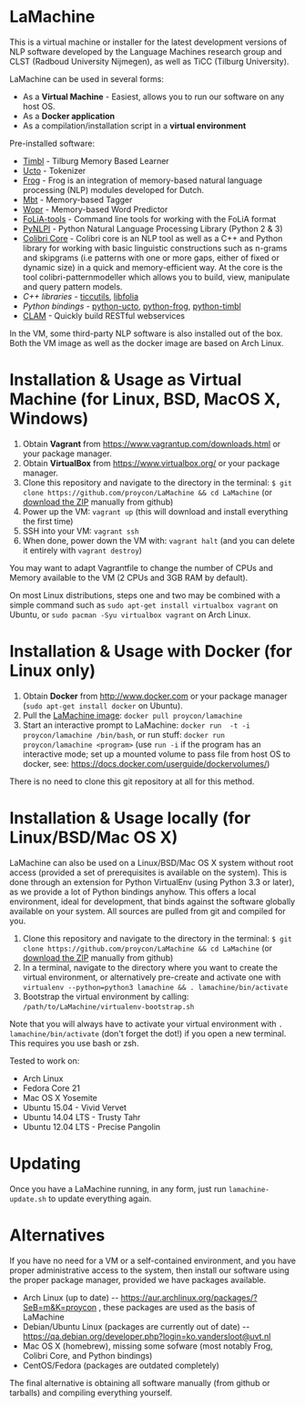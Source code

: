 LaMachine
===========

This is a virtual machine or installer for the latest development versions of
NLP software developed by the Language Machines research group and CLST (Radboud
University Nijmegen), as well as TiCC (Tilburg University). 

LaMachine can be used in several forms:
 * As a **Virtual Machine** - Easiest, allows you to run our software on any host OS. 
 * As a **Docker application**
 * As a compilation/installation script in a **virtual environment**

Pre-installed software:
- [Timbl](http://ilk.uvt.nl/timbl) - Tilburg Memory Based Learner
- [Ucto](http://ilk.uvt.nl/ucto) - Tokenizer
- [Frog](http://ilk.uvt.nl/frog) - Frog is an integration of memory-based natural language processing (NLP) modules developed for Dutch.
- [Mbt](http://ilk.uvt.nl/mbt) - Memory-based Tagger
- [Wopr](http://ilk.uvt.nl/wopr) - Memory-based Word Predictor
- [FoLiA-tools](http://proycon.github.io/folia) - Command line tools for working with the FoLiA format
- [PyNLPl](https://pypi.python.org/pypi/PyNLPl) - Python Natural Language Processing Library (Python 2 & 3)
- [Colibri Core](http://proycon.github.io/colibri-core/) - Colibri core is an NLP tool as well as a C++ and Python library for working
  with basic linguistic constructions such as n-grams and skipgrams (i.e patterns
  with one or more gaps, either of fixed or dynamic size) in a quick and
  memory-efficient way. At the core is the tool colibri-patternmodeller which
  allows you to build, view, manipulate and query pattern models.
- *C++ libraries* - [ticcutils](http://ilk.uvt.nl/ticcutils), [libfolia](http://proycon.github.io/folia)
- *Python bindings* - [python-ucto](https://github.com/proycon/python-ucto), [python-frog](https://github.com/proycon/python-frog), [python-timbl](https://github.com/proycon/python-timbl) 
- [CLAM](https://proycon.github.io/clam) - Quickly build RESTful webservices 

In the VM, some third-party NLP software is also installed out of the box. Both
the VM image as well as the docker image are based on Arch Linux.

Installation & Usage as Virtual Machine (for Linux, BSD, MacOS X, Windows)
=========================================================================

1. Obtain **Vagrant** from https://www.vagrantup.com/downloads.html or your package manager.
2. Obtain **VirtualBox** from https://www.virtualbox.org/ or your package manager.
3. Clone this repository and navigate to the directory in the terminal: ``$ git clone https://github.com/proycon/LaMachine && cd LaMachine``  (or [download the ZIP](https://github.com/proycon/LaMachine/archive/master.zip) manually from github)
4. Power up the VM: ``vagrant up`` (this will download and install everything the first time)
5. SSH into your VM: ``vagrant ssh``
6. When done, power down the VM with: ``vagrant halt`` (and you can delete it entirely with ``vagrant destroy``)

You may want to adapt Vagrantfile to change the number of CPUs and Memory
available to the VM (2 CPUs and 3GB RAM by default).

On most Linux distributions, steps one and two may be combined with a simple command such as
``sudo apt-get install virtualbox vagrant`` on Ubuntu, or ``sudo pacman -Syu virtualbox vagrant`` on Arch Linux.


Installation & Usage with Docker (for Linux only)
===================================================

1. Obtain **Docker** from http://www.docker.com or your package manager (``sudo apt-get install docker`` on Ubuntu).
2. Pull the [LaMachine image](https://registry.hub.docker.com/u/proycon/lamachine/): ``docker pull proycon/lamachine``
3. Start an interactive prompt to LaMachine: ``docker run  -t -i proycon/lamachine /bin/bash``, or run stuff: ``docker run proycon/lamachine <program>``  (use ``run -i`` if the program has an interactive mode; set up a mounted volume to pass file from host OS to docker, see: https://docs.docker.com/userguide/dockervolumes/)

There is no need to clone this git repository at all for this method.

Installation & Usage locally (for Linux/BSD/Mac OS X)
=======================================================

LaMachine can also be used on a Linux/BSD/Mac OS X system without root access
(provided a set of prerequisites is available on the system). This is done
through an extension for Python VirtualEnv (using Python 3.3 or later), as we
provide a lot of Python bindings anyhow. This offers a local environment, ideal
for development, that binds against the software globally available on your
system. All sources are pulled from git and compiled for you.

1. Clone this repository and navigate to the directory in the terminal: ``$ git clone https://github.com/proycon/LaMachine && cd LaMachine``  (or [download the ZIP](https://github.com/proycon/LaMachine/archive/master.zip) manually from github)
2. In a terminal, navigate to the directory where you want to create the
   virtual environment, or alternatively pre-create and activate one with ``virtualenv --python=python3
   lamachine && . lamachine/bin/activate``
3. Bootstrap the virtual environment by calling: ``/path/to/LaMachine/virtualenv-bootstrap.sh``

Note that you will always have to activate your virtual environment with ``.
lamachine/bin/activate`` (don't forget the dot!) if you open a new terminal. This requires you use bash
or zsh.

Tested to work on:
* Arch Linux
* Fedora Core 21
* Mac OS X Yosemite
* Ubuntu 15.04 - Vivid Vervet
* Ubuntu 14.04 LTS - Trusty Tahr
* Ubuntu 12.04 LTS - Precise Pangolin

Updating
===========

Once you have a LaMachine running, in any form, just run ``lamachine-update.sh`` to update
everything again.
 
Alternatives
====================

If you have no need for a VM or a self-contained environment, and you have proper
administrative access to the system, then install our software using the proper
package manager, provided we have packages available.

* Arch Linux (up to date) -- https://aur.archlinux.org/packages/?SeB=m&K=proycon , these packages are used as the basis of LaMachine
* Debian/Ubuntu Linux (packages are currently out of date) -- https://qa.debian.org/developer.php?login=ko.vandersloot@uvt.nl
* Mac OS X (homebrew), missing some sofware (most notably Frog, Colibri Core, and Python bindings)
* CentOS/Fedora (packages are outdated completely)

The final alternative is obtaining all software manually (from github or
tarballs) and compiling everything yourself.

